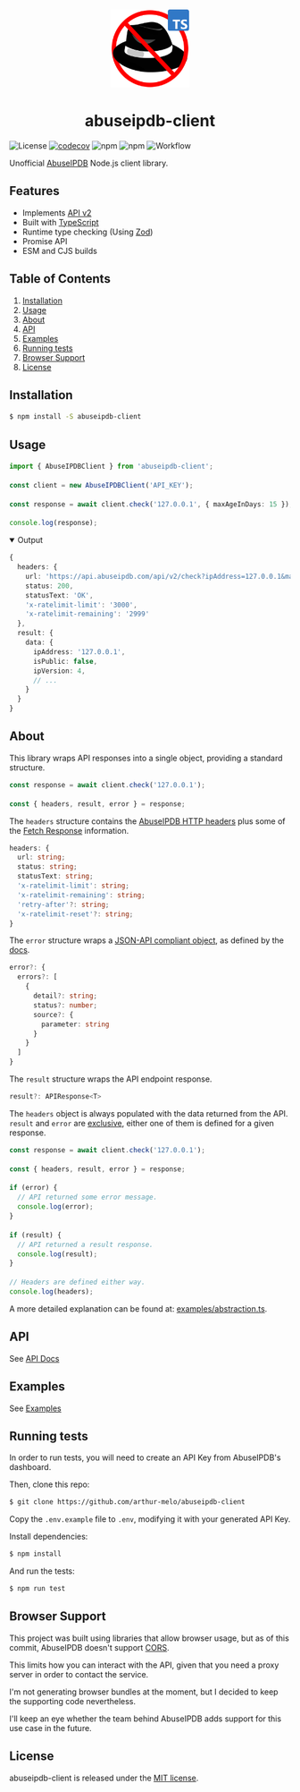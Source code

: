 <br>

<p align="center">
  <img src="./public/logo.svg" height="140">
</p>
<h1 align="center">
  abuseipdb-client
</h1>

![License](https://img.shields.io/github/license/arthur-melo/abuseipdb-client)
[![codecov](https://codecov.io/gh/arthur-melo/abuseipdb-client/branch/main/graph/badge.svg?token=M6BA5MDD1V)](https://codecov.io/gh/arthur-melo/abuseipdb-client)
![npm](https://img.shields.io/npm/dw/abuseipdb-client)
![npm](https://img.shields.io/npm/v/abuseipdb-client)
![Workflow](https://github.com/arthur-melo/abuseipdb-client/actions/workflows/ci.yml/badge.svg)

Unofficial [AbuseIPDB](https://www.abuseipdb.com/) Node.js client library.

## Features

- Implements [API v2](https://docs.abuseipdb.com/)
- Built with [TypeScript](https://www.typescriptlang.org/)
- Runtime type checking (Using [Zod](https://zod.dev/))
- Promise API
- ESM and CJS builds

## Table of Contents

1. [Installation](#installation)
2. [Usage](#usage)
3. [About](#about)
4. [API](#api)
5. [Examples](#examples)
6. [Running tests](#running-tests)
7. [Browser Support](#browser-support)
8. [License](#license)

## Installation

```bash
$ npm install -S abuseipdb-client
```

## Usage

```typescript
import { AbuseIPDBClient } from 'abuseipdb-client';

const client = new AbuseIPDBClient('API_KEY');

const response = await client.check('127.0.0.1', { maxAgeInDays: 15 });

console.log(response);
```

<details open>
  <summary>Output</summary>

```typescript
{
  headers: {
    url: 'https://api.abuseipdb.com/api/v2/check?ipAddress=127.0.0.1&maxAgeInDays=15',
    status: 200,
    statusText: 'OK',
    'x-ratelimit-limit': '3000',
    'x-ratelimit-remaining': '2999'
  },
  result: {
    data: {
      ipAddress: '127.0.0.1',
      isPublic: false,
      ipVersion: 4,
      // ...
    }
  }
}
```

</details>

## About

This library wraps API responses into a single object, providing a standard structure.

```typescript
const response = await client.check('127.0.0.1');

const { headers, result, error } = response;
```

The `headers` structure contains the [AbuseIPDB HTTP headers](https://docs.abuseipdb.com/#api-daily-rate-limits) plus some of the [Fetch Response](https://developer.mozilla.org/en-US/docs/Web/API/Response) information.

```typescript
headers: {
  url: string;
  status: string;
  statusText: string;
  'x-ratelimit-limit': string;
  'x-ratelimit-remaining': string;
  'retry-after'?: string;
  'x-ratelimit-reset'?: string;
}
```

The `error` structure wraps a [JSON-API compliant object](https://jsonapi.org/format/#error-objects), as defined by the [docs](https://docs.abuseipdb.com/#error-handling).

```typescript
error?: {
  errors?: [
    {
      detail?: string;
      status?: number;
      source?: {
        parameter: string
      }
    }
  ]
}
```

The `result` structure wraps the API endpoint response.

```typescript
result?: APIResponse<T>
```

The `headers` object is always populated with the data returned from the API. `result` and `error` are <u>exclusive</u>, either one of them is defined for a given response.

```typescript
const response = await client.check('127.0.0.1');

const { headers, result, error } = response;

if (error) {
  // API returned some error message.
  console.log(error);
}

if (result) {
  // API returned a result response.
  console.log(result);
}

// Headers are defined either way.
console.log(headers);
```

A more detailed explanation can be found at: [examples/abstraction.ts](https://github.com/arthur-melo/abuseipdb-client/tree/main/examples/abstraction.ts).

## API

See [API Docs](https://arthur-melo.github.io/abuseipdb-client/)

## Examples

See [Examples](https://github.com/arthur-melo/abuseipdb-client/tree/main/examples)

## Running tests

In order to run tests, you will need to create an API Key from AbuseIPDB's dashboard.

Then, clone this repo:

```bash
$ git clone https://github.com/arthur-melo/abuseipdb-client
```

Copy the `.env.example` file to `.env`, modifying it with your generated API Key.

Install dependencies:

```bash
$ npm install
```

And run the tests:

```bash
$ npm run test
```

## Browser Support

This project was built using libraries that allow browser usage, but as of this commit, AbuseIPDB doesn't support [CORS](https://developer.mozilla.org/en-US/docs/Web/HTTP/CORS).

This limits how you can interact with the API, given that you need a proxy server in order to contact the service.

I'm not generating browser bundles at the moment, but I decided to keep the supporting code nevertheless.

I'll keep an eye whether the team behind AbuseIPDB adds support for this use case in the future.

## License

abuseipdb-client is released under the [MIT license](https://github.com/arthur-melo/abuseipdb-client/blob/main/LICENSE).
